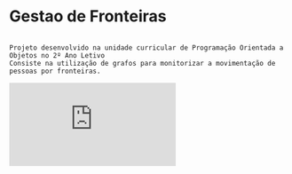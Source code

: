 # Gestao de Fronteiras
```

Projeto desenvolvido na unidade curricular de Programação Orientada a Objetos no 2º Ano Letivo
Consiste na utilização de grafos para monitorizar a movimentação de pessoas por fronteiras.

```
![Enunciado do Projeto](https://github.com/7Backwards/Gestao-de-Fronteiras.git/Enunciado.pdf)

